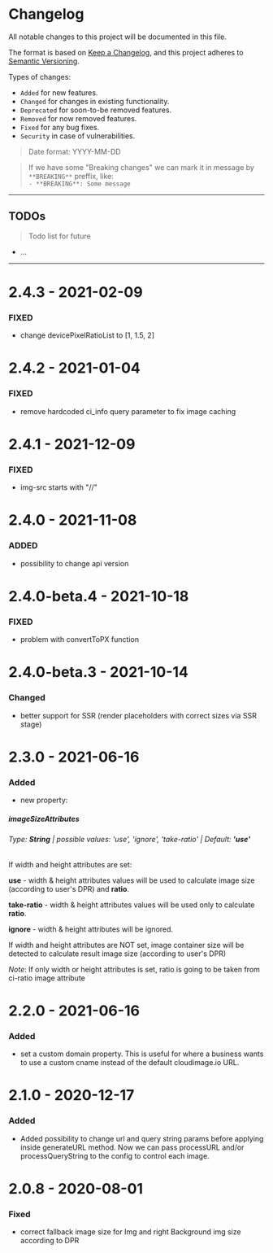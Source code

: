 # Changelog
All notable changes to this project will be documented in this file.

The format is based on [Keep a Changelog](https://keepachangelog.com/en/1.0.0/),
and this project adheres to [Semantic Versioning](https://semver.org/spec/v2.0.0.html).

Types of changes:
- `Added` for new features.
- `Changed` for changes in existing functionality.
- `Deprecated` for soon-to-be removed features.
- `Removed` for now removed features.
- `Fixed` for any bug fixes.
- `Security` in case of vulnerabilities.

> Date format: YYYY-MM-DD

> If we have some "Breaking changes" we can mark it in message by `**BREAKING**` preffix, like:  
> `- **BREAKING**: Some message`

-------------

## TODOs
> Todo list for future

- ...

-------------
# 2.4.3 - 2021-02-09
### FIXED
- change devicePixelRatioList to [1, 1.5, 2]

# 2.4.2 - 2021-01-04
### FIXED
- remove hardcoded ci_info query parameter to fix image caching
# 2.4.1 - 2021-12-09
### FIXED
- img-src starts with "//"
# 2.4.0 - 2021-11-08
### ADDED
- possibility to change api version

# 2.4.0-beta.4 - 2021-10-18
### FIXED
- problem with convertToPX function

# 2.4.0-beta.3 - 2021-10-14
### Changed
- better support for SSR (render placeholders with correct sizes via SSR stage)

# 2.3.0 - 2021-06-16
### Added
- new property: 

##### **imageSizeAttributes**

###### Type: **String** | possible values: 'use', 'ignore', 'take-ratio' | Default: **'use'** 

If width and height attributes are set:

**use** - width & height attributes values will be used to calculate image size (according to user's DPR) and **ratio**. 

**take-ratio** - width & height attributes values will be used only to calculate **ratio**.

**ignore** - width & height attributes will be ignored.

If width and height attributes are NOT set, image container size will be detected to calculate result image size (according to user's DPR)

*Note*: If only width or height attributes is set, ratio is going to be taken from ci-ratio image attribute

# 2.2.0 - 2021-06-16
### Added
- set a custom domain property. This is useful for where a business wants to use a custom cname instead of the default 
cloudimage.io URL.

# 2.1.0 - 2020-12-17
### Added

- Added possibility to change url and query string params before applying inside generateURL method. 
Now we can pass processURL and/or processQueryString to the config to control each image. 

# 2.0.8 - 2020-08-01
### Fixed
- correct fallback image size for Img and right Background img size according to DPR
